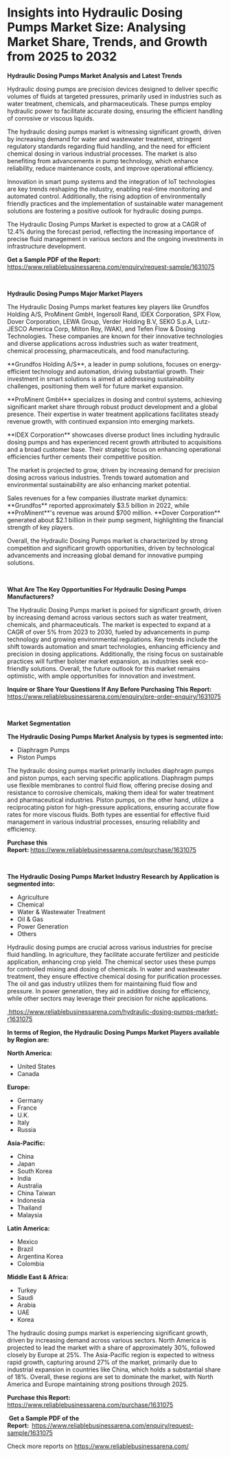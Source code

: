 <p><h1>Insights into Hydraulic Dosing Pumps Market Size: Analysing Market Share, Trends, and Growth from 2025 to 2032</h1></p><p><strong>Hydraulic Dosing Pumps Market Analysis and Latest Trends</strong></p>
<p><p>Hydraulic dosing pumps are precision devices designed to deliver specific volumes of fluids at targeted pressures, primarily used in industries such as water treatment, chemicals, and pharmaceuticals. These pumps employ hydraulic power to facilitate accurate dosing, ensuring the efficient handling of corrosive or viscous liquids.</p><p>The hydraulic dosing pumps market is witnessing significant growth, driven by increasing demand for water and wastewater treatment, stringent regulatory standards regarding fluid handling, and the need for efficient chemical dosing in various industrial processes. The market is also benefiting from advancements in pump technology, which enhance reliability, reduce maintenance costs, and improve operational efficiency.</p><p>Innovation in smart pump systems and the integration of IoT technologies are key trends reshaping the industry, enabling real-time monitoring and automated control. Additionally, the rising adoption of environmentally friendly practices and the implementation of sustainable water management solutions are fostering a positive outlook for hydraulic dosing pumps.</p><p>The Hydraulic Dosing Pumps Market is expected to grow at a CAGR of 12.4% during the forecast period, reflecting the increasing importance of precise fluid management in various sectors and the ongoing investments in infrastructure development.</p></p>
<p><strong>Get a Sample PDF of the Report:&nbsp;</strong> <a href="https://www.reliablebusinessarena.com/enquiry/request-sample/1631075?utm_campaign=2647&utm_medium=2&utm_source=Github&utm_content=ia&utm_term=29032025&utm_id=hydraulic-dosing-pumps">https://www.reliablebusinessarena.com/enquiry/request-sample/1631075</a></p>
<p>&nbsp;</p>
<p><strong>Hydraulic Dosing Pumps Major Market Players</strong></p>
<p><p>The Hydraulic Dosing Pumps market features key players like Grundfos Holding A/S, ProMinent GmbH, Ingersoll Rand, IDEX Corporation, SPX Flow, Dover Corporation, LEWA Group, Verder Holding B.V, SEKO S.p.A, Lutz-JESCO America Corp, Milton Roy, IWAKI, and Tefen Flow & Dosing Technologies. These companies are known for their innovative technologies and diverse applications across industries such as water treatment, chemical processing, pharmaceuticals, and food manufacturing.</p><p>**Grundfos Holding A/S**, a leader in pump solutions, focuses on energy-efficient technology and automation, driving substantial growth. Their investment in smart solutions is aimed at addressing sustainability challenges, positioning them well for future market expansion.</p><p>**ProMinent GmbH** specializes in dosing and control systems, achieving significant market share through robust product development and a global presence. Their expertise in water treatment applications facilitates steady revenue growth, with continued expansion into emerging markets.</p><p>**IDEX Corporation** showcases diverse product lines including hydraulic dosing pumps and has experienced recent growth attributed to acquisitions and a broad customer base. Their strategic focus on enhancing operational efficiencies further cements their competitive position.</p><p>The market is projected to grow, driven by increasing demand for precision dosing across various industries. Trends toward automation and environmental sustainability are also enhancing market potential.</p><p>Sales revenues for a few companies illustrate market dynamics: **Grundfos** reported approximately $3.5 billion in 2022, while **ProMinent**'s revenue was around $700 million. **Dover Corporation** generated about $2.1 billion in their pump segment, highlighting the financial strength of key players.</p><p>Overall, the Hydraulic Dosing Pumps market is characterized by strong competition and significant growth opportunities, driven by technological advancements and increasing global demand for innovative pumping solutions.</p></p>
<p>&nbsp;</p>
<p><strong>What Are The Key Opportunities For Hydraulic Dosing Pumps Manufacturers?</strong></p>
<p><p>The Hydraulic Dosing Pumps market is poised for significant growth, driven by increasing demand across various sectors such as water treatment, chemicals, and pharmaceuticals. The market is expected to expand at a CAGR of over 5% from 2023 to 2030, fueled by advancements in pump technology and growing environmental regulations. Key trends include the shift towards automation and smart technologies, enhancing efficiency and precision in dosing applications. Additionally, the rising focus on sustainable practices will further bolster market expansion, as industries seek eco-friendly solutions. Overall, the future outlook for this market remains optimistic, with ample opportunities for innovation and investment.</p></p>
<p><strong>Inquire or Share Your Questions If Any Before Purchasing This Report:</strong> <a href="https://www.reliablebusinessarena.com/enquiry/pre-order-enquiry/1631075?utm_campaign=2647&utm_medium=2&utm_source=Github&utm_content=ia&utm_term=29032025&utm_id=hydraulic-dosing-pumps">https://www.reliablebusinessarena.com/enquiry/pre-order-enquiry/1631075</a></p>
<p>&nbsp;</p>
<p><strong>Market Segmentation</strong></p>
<p><strong>The Hydraulic Dosing Pumps Market Analysis by types is segmented into:</strong></p>
<p><ul><li>Diaphragm Pumps</li><li>Piston Pumps</li></ul></p>
<p><p>The hydraulic dosing pumps market primarily includes diaphragm pumps and piston pumps, each serving specific applications. Diaphragm pumps use flexible membranes to control fluid flow, offering precise dosing and resistance to corrosive chemicals, making them ideal for water treatment and pharmaceutical industries. Piston pumps, on the other hand, utilize a reciprocating piston for high-pressure applications, ensuring accurate flow rates for more viscous fluids. Both types are essential for effective fluid management in various industrial processes, ensuring reliability and efficiency.</p></p>
<p><strong>Purchase this Report:&nbsp;</strong><a href="https://www.reliablebusinessarena.com/purchase/1631075?utm_campaign=2647&utm_medium=2&utm_source=Github&utm_content=ia&utm_term=29032025&utm_id=hydraulic-dosing-pumps">https://www.reliablebusinessarena.com/purchase/1631075</a></p>
<p>&nbsp;</p>
<p><strong>The Hydraulic Dosing Pumps Market Industry Research by Application is segmented into:</strong></p>
<p><ul><li>Agriculture</li><li>Chemical</li><li>Water & Wastewater Treatment</li><li>Oil & Gas</li><li>Power Generation</li><li>Others</li></ul></p>
<p><p>Hydraulic dosing pumps are crucial across various industries for precise fluid handling. In agriculture, they facilitate accurate fertilizer and pesticide application, enhancing crop yield. The chemical sector uses these pumps for controlled mixing and dosing of chemicals. In water and wastewater treatment, they ensure effective chemical dosing for purification processes. The oil and gas industry utilizes them for maintaining fluid flow and pressure. In power generation, they aid in additive dosing for efficiency, while other sectors may leverage their precision for niche applications.</p></p>
<p><a href="https://www.reliablebusinessarena.com/hydraulic-dosing-pumps-market-r1631075?utm_campaign=2647&utm_medium=2&utm_source=Github&utm_content=ia&utm_term=29032025&utm_id=hydraulic-dosing-pumps">&nbsp;https://www.reliablebusinessarena.com/hydraulic-dosing-pumps-market-r1631075</a></p>
<p><strong>In terms of Region, the Hydraulic Dosing Pumps Market Players available by Region are:</strong></p>
<p>
    <p> <strong> North America: </strong>
        <ul>
            <li>United States</li>
            <li>Canada</li>
        </ul>
        </p> 
    <p> <strong> Europe: </strong>
        <ul>
            <li>Germany</li>
            <li>France</li>
            <li>U.K.</li>
            <li>Italy</li>
            <li>Russia</li>
        </ul>
        </p> 
    <p> <strong> Asia-Pacific: </strong>
        <ul>
            <li>China</li>
            <li>Japan</li>
            <li>South Korea</li>
            <li>India</li>
            <li>Australia</li>
            <li>China Taiwan</li>
            <li>Indonesia</li>
            <li>Thailand</li>
            <li>Malaysia</li>
        </ul>
        </p> 
    <p> <strong> Latin America: </strong>
        <ul>
            <li>Mexico</li>
            <li>Brazil</li>
            <li>Argentina Korea</li>
            <li>Colombia</li>
        </ul>
        </p> 
    <p> <strong> Middle East & Africa: </strong>
        <ul>
            <li>Turkey</li>
            <li>Saudi</li>
            <li>Arabia</li>
            <li>UAE</li>
            <li>Korea</li>
        </ul>
    </p>
    </p>
<p><p>The hydraulic dosing pumps market is experiencing significant growth, driven by increasing demand across various sectors. North America is projected to lead the market with a share of approximately 30%, followed closely by Europe at 25%. The Asia-Pacific region is expected to witness rapid growth, capturing around 27% of the market, primarily due to industrial expansion in countries like China, which holds a substantial share of 18%. Overall, these regions are set to dominate the market, with North America and Europe maintaining strong positions through 2025.</p></p>
<p><strong>Purchase this Report: </strong><a href="https://www.reliablebusinessarena.com/purchase/1631075?utm_campaign=2647&utm_medium=2&utm_source=Github&utm_content=ia&utm_term=29032025&utm_id=hydraulic-dosing-pumps">https://www.reliablebusinessarena.com/purchase/1631075</a></p>
<p>&nbsp;<strong>Get a Sample PDF of the Report:&nbsp;&nbsp;</strong><a href="https://www.reliablebusinessarena.com/enquiry/request-sample/1631075?utm_campaign=2647&utm_medium=2&utm_source=Github&utm_content=ia&utm_term=29032025&utm_id=hydraulic-dosing-pumps">https://www.reliablebusinessarena.com/enquiry/request-sample/1631075</a></p>
<p><strong></strong></p>
<p>Check more reports on <a href="https://www.reliablebusinessarena.com/?utm_campaign=2647&utm_medium=2&utm_source=Github&utm_content=ia&utm_term=29032025&utm_id=hydraulic-dosing-pumps">https://www.reliablebusinessarena.com/</a></p>
